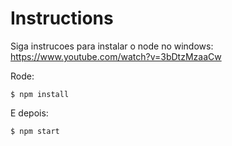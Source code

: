 # Instructions

Siga instrucoes para instalar o node no windows: https://www.youtube.com/watch?v=3bDtzMzaaCw


Rode:

`$ npm install`

E depois:

`$ npm start`
